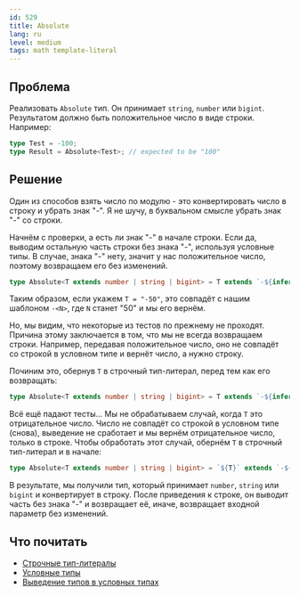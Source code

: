 ```yaml
---
id: 529
title: Absolute
lang: ru
level: medium
tags: math template-literal
---
```


## Проблема

Реализовать `Absolute` тип.
Он принимает `string`, `number` или `bigint`.
Результатом должно быть положительное число в виде строки.
Например:

```typescript
type Test = -100;
type Result = Absolute<Test>; // expected to be "100"
```

## Решение

Один из способов взять число по модулю - это конвертировать число в строку и убрать знак "-".
Я не шучу, в буквальном смысле убрать знак "-" со строки.

Начнём с проверки, а есть ли знак "-" в начале строки.
Если да, выводим остальную часть строки без знака "-", используя условные типы.
В случае, знака "-" нету, значит у нас положительное число, поэтому возвращаем его без изменений.

```typescript
type Absolute<T extends number | string | bigint> = T extends `-${infer N}` ? N : T;
```

Таким образом, если укажем `T = "-50"`, это совпадёт с нашим шаблоном `-<N>`, где `N` станет "50" и мы его вернём.

Но, мы видим, что некоторые из тестов по прежнему не проходят.
Причина этому заключается в том, что мы не всегда возвращаем строки.
Например, передавая положительное число, оно не совпадёт со строкой в условном типе и вернёт число, а нужно строку.

Починим это, обернув `T` в строчный тип-литерал, перед тем как его возвращать:

```typescript
type Absolute<T extends number | string | bigint> = T extends `-${infer N}` ? N : `${T}`;
```

Всё ещё падают тесты...
Мы не обрабатываем случай, когда `T` это отрицательное число.
Число не совпадёт со строкой в условном типе (снова), выведение не сработает и мы вернём отрицательное число, только в строке.
Чтобы обработать этот случай, обернём `T` в строчный тип-литерал и в начале:

```typescript
type Absolute<T extends number | string | bigint> = `${T}` extends `-${infer N}` ? N : `${T}`;
```

В результате, мы получили тип, который принимает `number`, `string` или `bigint` и конвертирует в строку.
После приведения к строке, он выводит часть без знака "-" и возвращает её, иначе, возвращает входной параметр без изменений.

## Что почитать

- [Строчные тип-литералы](https://www.typescriptlang.org/docs/handbook/release-notes/typescript-4-1.html#template-literal-types)
- [Условные типы](https://www.typescriptlang.org/docs/handbook/advanced-types.html#conditional-types)
- [Выведение типов в условных типах](https://www.typescriptlang.org/docs/handbook/advanced-types.html#type-inference-in-conditional-types)
